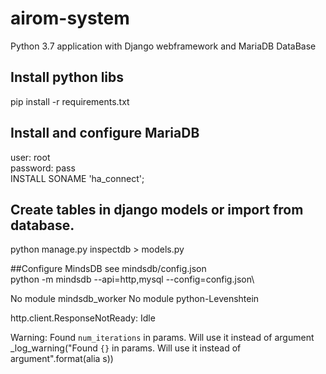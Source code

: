 # airom-system
Python 3.7 application with Django webframework and MariaDB DataBase

## Install python libs 
pip install -r requirements.txt

## Install and configure MariaDB
user: root\
password: pass\
INSTALL SONAME 'ha_connect';

## Create tables in django models or import from database.
python manage.py inspectdb > models.py

##Configure MindsDB
see mindsdb/config.json\
python -m mindsdb --api=http,mysql --config=config.json\

No module mindsdb_worker
No module python-Levenshtein

http.client.ResponseNotReady: Idle

Warning: Found `num_iterations` in params. Will use it instead of argument
  _log_warning("Found `{}` in params. Will use it instead of argument".format(alia
s))
